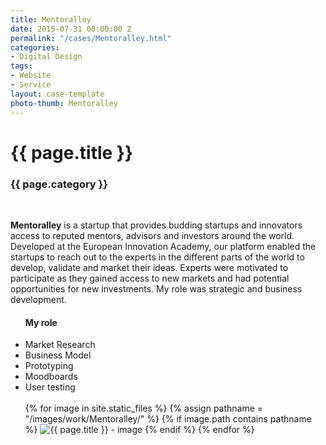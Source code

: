 ```yaml
---
title: Mentoralley
date: 2015-07-31 00:00:00 Z
permalink: "/cases/Mentoralley.html"
categories:
- Digital Design
tags:
- Website
- Service
layout: case-template 
photo-thumb: Mentoralley
---
```


<div class="main-column">
<h1>{{ page.title }}</h1>
<h3>{{ page.category }}</h3>
<br>
<p>
<strong>Mentoralley</strong> is a startup that provides budding startups and innovators access to reputed mentors, advisors and investors around the world. Developed at the European Innovation Academy, our platform enabled the startups to reach out to the experts in the different parts of the world to develop, validate and market their ideas. Experts were motivated to participate as they gained access to new markets and had potential opportunities for new investments. My role was strategic and business development. 
</p>
</div>

<div class="side-column">
<ul>
<h4> My role </h4>
<li>Market Research</li>    
<li>Business Model</li>
<li>Prototyping</li>
<li>Moodboards</li>
<li>User testing</li>
<br>

<div class="gallery">
{% for image in site.static_files %}
{% assign pathname = "/images/work/Mentoralley/" %}
{% if image.path contains pathname %}
<img src="{{ site.baseurl }}{{ image.path }}" alt="{{ page.title }} - image" class="gallery-item">
{% endif %}
{% endfor %}